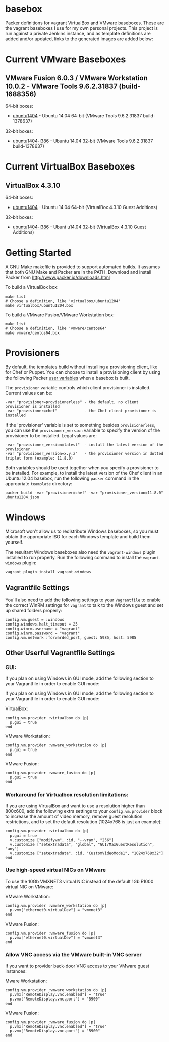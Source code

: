 basebox
=======

Packer definitions for vagrant VirtualBox and VMware baseboxes.
These are the vagrant baseboxes I use for my own personal projects.
This project is run against a private Jenkins instance, and as template
definitions are added and/or updated, links to the generated images are
added below:

Current VMware Baseboxes
========================

## VMware Fusion 6.0.3 / VMware Workstation 10.0.2 - VMware Tools 9.6.2.31837 (build-1688356)

64-bit boxes:

* [ubuntu1404](https://dl.dropboxusercontent.com/s/4nsx9l7q4of22oa/ubuntu1404-provisionerless.box?dl=1&token_hash=AAGJZiONV3YbgfSKVmg-xw_b3EwzD1WC2Ti8EgIPkckEpw) - Ubuntu 14.04 64-bit (VMware Tools 9.6.2.31837 build-1378637)
 

32-bit boxes:

* [ubuntu1404-i386](https://dl.dropboxusercontent.com/s/sljnrald8rpmdaa/ubuntu1404-i386-provisionerless.box?dl=1&token_hash=AAGWrROt5eCbKUZkmbfjTrvvlPhKpirxDq_PiHTAHNxtEw) - Ubuntu 14.04 32-bit (VMware Tools 9.6.2.31837 build-1378637)


Current VirtualBox Baseboxes
============================

## VirtualBox 4.3.10

64-bit boxes:

* [ubuntu1404](https://dl.dropboxusercontent.com/s/hxvl5cbnsbh11u4/ubuntu1404-provisionerless.box?dl=1&token_hash=AAGgieIVpfXetzEZcLFZFSqgVZV3__R5fU_-SDBp5krLMA) - Ubuntu 14.04 64-bit (VirtualBox 4.3.10 Guest Additions)


32-bit boxes:

* [ubuntu1404-i386](https://dl.dropboxusercontent.com/s/tgt6lxi6ty0qzie/ubuntu1404-i386-provisionerless.box?dl=1&token_hash=AAG2gNPZ1pMqQn__wN7dAWskCAjPMKEWGdwrGv5ETAyRog) - Ubunt u14.04 32-bit (VirtualBox 4.3.10 Guest Additions)


Getting Started
===============

A GNU Make makefile is provided to support automated builds.  It assumes
that both GNU Make and Packer are in the PATH.  Download and install
Packer from <http://www.packer.io/downloads.html>

To build a VirtualBox box:

    make list
    # Choose a definition, like 'virtualbox/ubuntu1204'
    make virtualbox/ubuntu1204.box

To build a VMware Fusion/VMware Workstation box:

    make list
    # Choose a definition, like 'vmware/centos64'
    make vmware/centos64.box

Provisioners
============

By default, the templates build without installing a provisioning client, like for Chef or Puppet.  You can choose
to install a provisioning client by using the following
Packer [user variables](http://www.packer.io/docs/templates/user-variables.html) when a basebox is built.

The `provisioner` variable controls which client provisioner is installed.  Current values can be:

    -var "provisioner=provisionerless" - the default, no client provisioner is installed
    -var "provisioner=chef"            - the Chef client provisioner is installed

If the 'provisioner' variable is set to something besides `provisionerless`, you can use the `provisioner_version`
variable to specify the version of the provisioner to be installed.  Legal values are:

    -var "provisioner_version=latest"  - install the latest version of the provisioner
    -var "provisioner_version=x.y.z"   - the provisioner version in dotted triplet form (example: 11.8.0)

Both variables should be used together when you specify a provisioner to be installed.  For example, to install the
latest version of the Chef client in an Ubuntu 12.04 basebox, run the following `packer` command in the appropriate
`teamplate` directory:

    packer build -var "provisioner=chef" -var "provisioner_version=11.8.0" ubuntu1204.json

Windows
=======

Microsoft won't allow us to redistribute Windows baseboxes, so you must obtain the appropriate ISO for each
Windows template and build them yourself.

The resultant Windows baseboxes also need the `vagrant-windows` plugin installed to run properly.  Run the following
command to install the `vagrant-windows` plugin:

    vagrant plugin install vagrant-windows

## Vagrantfile Settings

You'll also need to add the following settings to your `Vagrantfile` to enable the correct WinRM settings for
`vagrant` to talk to the Windows guest and set up shared folders properly:

    config.vm.guest = :windows
    config.windows.halt_timeout = 25
    config.winrm.username = "vagrant"
    config.winrm.password = "vagrant"
    config.vm.network :forwarded_port, guest: 5985, host: 5985

## Other Userful Vagrantfile Settings

### GUI:

If you plan on using Windows in GUI mode, add the following section to your Vagrantfile in order to enable GUI mode:

If you plan on using Windows in GUI mode, add the following section to your
Vagrantfile in order to enable GUI mode:

VirtualBox:

    config.vm.provider :virtualbox do |p|
      p.gui = true
    end

VMware Workstation:

    config.vm.provider :vmware_workstation do |p|
      p.gui = true
    end

VMware Fusion:

    config.vm.provider :vmware_fusion do |p|
      p.gui = true
    end

### Workaround for Virtualbox resolution limitations:

If you are using VirtualBox and want to use a resolution higher than
800x600, add the following extra settings to your `config.vm.provider` block
to increase the amount of video memory, remove guest resolution restrictions,
and to set the default resolution (1024x768 is just an example):

    config.vm.provider :virtualbox do |p|
      p.gui = true
      v.customize ["modifyvm", :id, "--vram", "256"]
      v.customize ["setextradata", "global", "GUI/MaxGuestResolution", "any"]
      v.customize ["setextradata", :id, "CustomVideoMode1", "1024x768x32"]
    end

### Use high-speed virtual NICs on VMware

To use the 10Gb VMXNET3 virtual NIC instead of the default 1Gb E1000 virtual NIC on VMware:

VMware Workstation:

    config.vm.provider :vmware_workstation do |p|
      p.vmx["ethernet0.virtualDev"] = "vmxnet3"
    end

VMware Fusion:

    config.vm.provider :vmware_fusion do |p|
      p.vmx["ethernet0.virtualDev"] = "vmxnet3"
    end

### Allow VNC access via the VMware built-in VNC server

If you want to provider back-door VNC access to your VMware guest instances:

Mware Workstation:

    config.vm.provider :vmware_workstation do |p|
      p.vmx["RemoteDisplay.vnc.enabled"] = "true"
      p.vmx["RemoteDisplay.vnc.port"] = "5900"
    end

VMware Fusion:

    config.vm.provider :vmware_fusion do |p|
      p.vmx["RemoteDisplay.vnc.enabled"] = "true"
      p.vmx["RemoteDisplay.vnc.port"] = "5900"
    end

